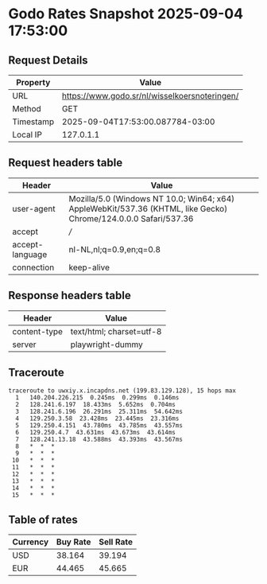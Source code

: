 # Godo Rates Snapshot 2025-09-04 17:53:00
## Request Details

| Property | Value |
|----------|-------|
| URL | https://www.godo.sr/nl/wisselkoersnoteringen/ |
| Method | GET |
| Timestamp | 2025-09-04T17:53:00.087784-03:00 |
| Local IP | 127.0.1.1 |
    
## Request headers table

| Header | Value |
|--------|-------|
| user-agent | Mozilla/5.0 (Windows NT 10.0; Win64; x64) AppleWebKit/537.36 (KHTML, like Gecko) Chrome/124.0.0.0 Safari/537.36 |
| accept | */* |
| accept-language | nl-NL,nl;q=0.9,en;q=0.8 |
| connection | keep-alive |

    
## Response headers table
| Header | Value |
|--------|-------|
| content-type | text/html; charset=utf-8 |
| server | playwright-dummy |

## Traceroute 

```
traceroute to uwxiy.x.incapdns.net (199.83.129.128), 15 hops max
  1   140.204.226.215  0.245ms  0.299ms  0.146ms 
  2   128.241.6.197  18.433ms  5.652ms  0.704ms 
  3   128.241.6.196  26.291ms  25.311ms  54.642ms 
  4   129.250.3.58  23.428ms  23.445ms  23.316ms 
  5   129.250.4.151  43.780ms  43.785ms  43.557ms 
  6   129.250.4.7  43.631ms  43.673ms  43.614ms 
  7   128.241.13.18  43.588ms  43.393ms  43.567ms 
  8   *  *  * 
  9   *  *  * 
 10   *  *  * 
 11   *  *  * 
 12   *  *  * 
 13   *  *  * 
 14   *  *  * 
 15   *  *  * 

```


## Table of rates

| Currency | Buy Rate | Sell Rate |
|----------|----------|-----------|
| USD | 38.164 | 39.194 |
| EUR | 44.465 | 45.665 |
